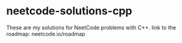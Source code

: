 # neetcode-solutions-cpp
These are my solutions for NeetCode problems with C++.
link to the roadmap: neetcode.io/roadmap
